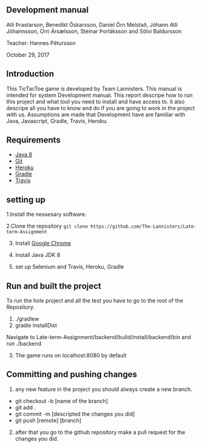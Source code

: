 ## Development manual ##

Atli Þrastarson, Benedikt Óskarsson, Daníel Örn Melstað, Jóhann Atli Jóhannsson, Orri Ársælsson, Steinar Þorláksson and Sölvi Baldursson

 Teacher: Hannes Pétursson

October 29, 2017

 ## Introduction ##
 
 
  This TicTacToe game is developed by Team Lannisters. This manual is intended for system Development manual. 
  This report descripe how to run this project and what tool you need to install and have access to.
  it also descripe all you have to know and do if you are going to work in the project with us.
  Assumptions are made that Development have are familiar with Java, Javascript, Gradle, Travis, Heroku.
  


## Requirements ##
* [Java 8](http://www.oracle.com/technetwork/java/javase/downloads/jdk8-downloads-2133151.html)
* [Git](https://git-scm.com/book/en/v2/Getting-Started-Installing-Git)
* [Heroku](https://devcenter.heroku.com/articles/heroku-cli)
* [Gradle](https://docs.gradle.org/current/userguide/installation.html)
* [Travis](https://github.com/travis-ci/travis.rb)


## setting up ##

1.Install the nessesary software.

2.Clone the repository `git clone https://github.com/The-Lannisters/Late-term-Assignment`

3. Install [Google Chrome](https://support.google.com/chrome/answer/95346?co=GENIE.Platform%3DDesktop&hl=en)

4. Install Java JDK 8

5. set up Selenium and Travis, Heroku, Gradle

##  Run and built the project ##

To run the hole project and all the test you have to go to the root of the Repository.

1. ./gradlew
2. gradle installDist

Navigate to Late-term-Assignment/backend/build/install/backend/bin and run ./backend

3. The game runs on localhost:8080 by default


## Committing and pushing changes ##

1. any new feature in the project you should always create a new branch. 

* git checkout -b [name of the branch]
* git add .
* git commit -m [descripted the changes you did]
* git push [remote] [branch]

2. after that you go to the github repository make a pull request for the changes you did.







